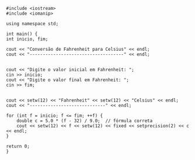     #include <iostream>
    #include <iomanip>

    using namespace std;

    int main() {
    int inicio, fim;

    cout << "Conversão de Fahrenheit para Celsius" << endl;
    cout << "------------------------------------" << endl;

    
    cout << "Digite o valor inicial em Fahrenheit: ";
    cin >> inicio;
    cout << "Digite o valor final em Fahrenheit: ";
    cin >> fim;

    
    cout << setw(12) << "Fahrenheit" << setw(12) << "Celsius" << endl;
    cout << "-----------------------------" << endl;

    for (int f = inicio; f <= fim; ++f) {
        double c = 5.0 * (f - 32) / 9.0;  // fórmula correta
        cout << setw(12) << f << setw(12) << fixed << setprecision(2) << c << endl;
    }

    return 0;
    }
